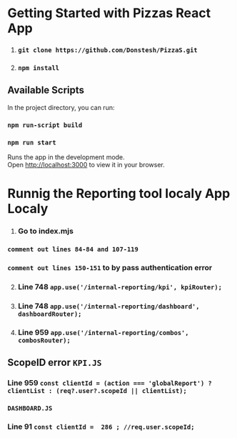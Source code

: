 # Getting Started with Pizzas React App

 1. ### `git clone https://github.com/Donstesh/PizzaS.git`
 2. ### `npm install`
## Available Scripts

In the project directory, you can run:

### `npm run-script build`
### `npm run start`

Runs the app in the development mode.\
Open [http://localhost:3000](http://localhost:3000) to view it in your browser.


# Runnig the Reporting tool localy App Localy


 1. ### Go to index.mjs 
###          `comment out lines 84-84 and 107-119`
###          `comment out lines 150-151` to by pass authentication error
 2. ### Line 748 `app.use('/internal-reporting/kpi', kpiRouter);`
 3. ### Line 748 `app.use('/internal-reporting/dashboard', dashboardRouter);`
 3. ### Line 959 `app.use('/internal-reporting/combos', combosRouter);`


## ScopeID error `KPI.JS`

### Line 959 `const clientId = (action === 'globalReport') ? clientList : (req?.user?.scopeId || clientList);`

###          `DASHBOARD.JS`

### Line 91 `const clientId =  286 ; //req.user.scopeId;`
